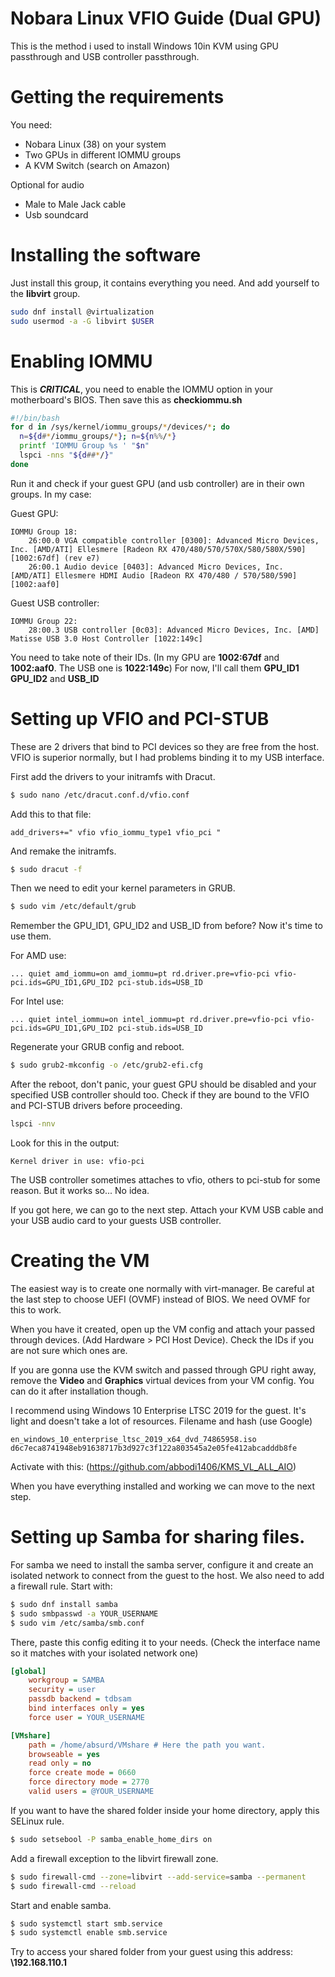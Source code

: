 
# Nobara Linux VFIO Guide (Dual GPU)

This is the method i used to install Windows 10in KVM using GPU passthrough and USB controller passthrough.

# Getting the requirements
You need:
 - Nobara Linux (38) on your system
 - Two GPUs in different IOMMU groups
 - A KVM Switch (search on Amazon)

Optional for audio
 - Male to Male Jack cable
 - Usb soundcard


# Installing the software
Just install this group, it contains everything you need. And add yourself to the **libvirt** group.
```sh
sudo dnf install @virtualization
sudo usermod -a -G libvirt $USER
```

# Enabling IOMMU
This is ***CRITICAL***, you need to enable the IOMMU option in your motherboard's BIOS.
Then save this as **checkiommu.sh**
```sh
#!/bin/bash
for d in /sys/kernel/iommu_groups/*/devices/*; do
  n=${d#*/iommu_groups/*}; n=${n%%/*}
  printf 'IOMMU Group %s ' "$n"
  lspci -nns "${d##*/}"
done
```
Run it and check if your guest GPU (and usb controller) are in their own groups. In my case:

Guest GPU:
```
IOMMU Group 18:
	26:00.0 VGA compatible controller [0300]: Advanced Micro Devices, Inc. [AMD/ATI] Ellesmere [Radeon RX 470/480/570/570X/580/580X/590] [1002:67df] (rev e7)
	26:00.1 Audio device [0403]: Advanced Micro Devices, Inc. [AMD/ATI] Ellesmere HDMI Audio [Radeon RX 470/480 / 570/580/590] [1002:aaf0]
```
Guest USB controller:
```
IOMMU Group 22:
	28:00.3 USB controller [0c03]: Advanced Micro Devices, Inc. [AMD] Matisse USB 3.0 Host Controller [1022:149c]
```

You need to take note of their IDs. (In my GPU are **1002:67df** and **1002:aaf0**. The USB one is **1022:149c**)
For now, I'll call them **GPU_ID1** **GPU_ID2** and **USB_ID**

# Setting up VFIO and PCI-STUB
These are 2 drivers that bind to PCI devices so they are free from the host. VFIO is superior normally, but I had problems binding it to my USB interface.

First add the drivers to your initramfs with Dracut.
```sh
$ sudo nano /etc/dracut.conf.d/vfio.conf
```
Add this to that file:
```
add_drivers+=" vfio vfio_iommu_type1 vfio_pci "
```
And remake the initramfs.
```sh
$ sudo dracut -f
```

Then we need to edit your kernel parameters in GRUB.
```sh
$ sudo vim /etc/default/grub
```

Remember the GPU_ID1, GPU_ID2 and USB_ID from before? Now it's time to use them.

For AMD use:
```
... quiet amd_iommu=on amd_iommu=pt rd.driver.pre=vfio-pci vfio-pci.ids=GPU_ID1,GPU_ID2 pci-stub.ids=USB_ID
```

For Intel use:
```
... quiet intel_iommu=on intel_iommu=pt rd.driver.pre=vfio-pci vfio-pci.ids=GPU_ID1,GPU_ID2 pci-stub.ids=USB_ID
```

Regenerate your GRUB config and reboot.
```sh
$ sudo grub2-mkconfig -o /etc/grub2-efi.cfg
```

After the reboot, don't panic, your guest GPU should be disabled and your specified USB controller should too.
Check if they are bound to the VFIO and PCI-STUB drivers before proceeding.
```sh
lspci -nnv
```
Look for this in the output:
```
Kernel driver in use: vfio-pci
```
The USB controller sometimes attaches to vfio, others to pci-stub for some reason. But it works so... No idea.

If you got here, we can go to the next step. Attach your KVM USB cable and your USB audio card to your guests USB controller. 
# Creating the VM
The easiest way is to create one normally with virt-manager. Be careful at the last step to choose UEFI (OVMF) instead of BIOS. We need OVMF for this to work.

When you have it created, open up the VM config and attach your passed through devices. (Add Hardware > PCI Host Device). Check the IDs if you are not sure which ones are.

If you are gonna use the KVM switch and passed through GPU right away, remove the **Video** and **Graphics** virtual devices from your VM config. You can do it after installation though.

I recommend using Windows 10 Enterprise LTSC 2019 for the guest. It's light and doesn't take a lot of resources.
Filename and hash (use Google)
```
en_windows_10_enterprise_ltsc_2019_x64_dvd_74865958.iso
d6c7eca8741948eb91638717b3d927c3f122a803545a2e05fe412abcadddb8fe
```
Activate with this:
(https://github.com/abbodi1406/KMS_VL_ALL_AIO)

When you have everything installed and working we can move to the next step.

# Setting up Samba for sharing files.
For samba we need to install the samba server, configure it and create an isolated network to connect from the guest to the host. We also need to add a firewall rule.
Start with:
```sh
$ sudo dnf install samba
$ sudo smbpasswd -a YOUR_USERNAME
$ sudo vim /etc/samba/smb.conf
```
There, paste this config editing it to your needs. (Check the interface name so it matches with your isolated network one)

```ini
[global]
	workgroup = SAMBA
	security = user
	passdb backend = tdbsam
	bind interfaces only = yes
	force user = YOUR_USERNAME

[VMshare]
	path = /home/absurd/VMshare # Here the path you want.
	browseable = yes
	read only = no
	force create mode = 0660
	force directory mode = 2770
	valid users = @YOUR_USERNAME
```
If you want to have the shared folder inside your home directory, apply this SELinux rule.

```sh
$ sudo setsebool -P samba_enable_home_dirs on
```

Add a firewall exception to the libvirt firewall zone.
```sh
$ sudo firewall-cmd --zone=libvirt --add-service=samba --permanent
$ sudo firewall-cmd --reload
```
Start and enable samba.
```sh
$ sudo systemctl start smb.service
$ sudo systemctl enable smb.service
```
Try to access your shared folder from your guest using this address: **\\192.168.110.1**


